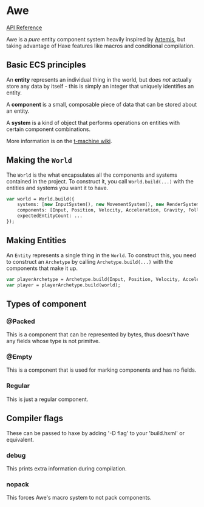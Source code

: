 Awe
===

[API Reference](https://tombebb.github.io/awe/)

Awe is a *pure* entity component system heavily inspired by [Artemis](https://github.com/junkdog/artemis-odb), but taking advantage of Haxe features like macros and conditional compilation.

Basic ECS principles
--------------------

An **entity** represents an individual thing in the world, but does *not* actually
store any data by itself - this is simply an integer that uniquely identifies an entity.

A **component** is a small, composable piece of data that can be stored about an entity.

A **system** is a kind of object that performs operations on entities with certain 
component combinations.

More information is on the [t-machine wiki](http://entity-systems.wikidot.com/rdbms-with-code-in-systems).

Making the `World`
-------------------

The `World` is the what encapsulates all the components and systems contained in
the project. To construct it, you call `World.build(...)` with the entities and
systems you want it to have.

``` haxe
var world = World.build({
	systems: [new InputSystem(), new MovementSystem(), new RenderSystem(), new GravitySystem()],
	components: [Input, Position, Velocity, Acceleration, Gravity, Follow],
	expectedEntityCount: ...
});
```
Making Entities
---------------

An `Entity` represents a single thing in the `World`. To construct this, you need to
construct an `Archetype` by calling `Archetype.build(...)` with the components that
make it up.

``` haxe
var playerArchetype = Archetype.build(Input, Position, Velocity, Acceleration, Gravity);
var player = playerArchetype.build(world);
```

Types of component
------------------
### @Packed
This is a component that can be represented by bytes, thus doesn't have any fields whose type is not primitve.
### @Empty
This is a component that is used for marking components and has no fields.
### Regular
This is just a regular component.

Compiler flags
-----
These can be passed to haxe by adding '-D flag' to your 'build.hxml' or equivalent.
### debug
This prints extra information during compilation.
### nopack
This forces Awe's macro system to not pack components.